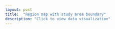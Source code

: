 ```yaml
---
layout: post
title:  "Region map with study area boundary"
description: "Click to view data visualization"
---
```

<div id="map" class="map__container"></div>
<script src="{{'assets/javascripts/map-with-boundary.js' | absolute_url }}" type="module"></script>